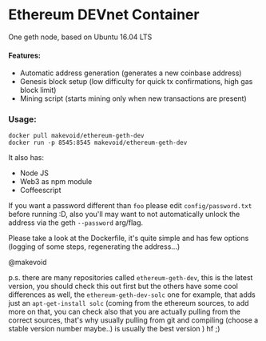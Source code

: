 # Ethereum DEVnet Container

One geth node, based on Ubuntu 16.04 LTS

#### Features:

- Automatic address generation (generates a new coinbase address)
- Genesis block setup (low difficulty for quick tx confirmations, high gas block limit)
- Mining script (starts mining only when new transactions are present)

### Usage:

    docker pull makevoid/ethereum-geth-dev 
    docker run -p 8545:8545 makevoid/ethereum-geth-dev


It also has:

- Node JS
- Web3 as npm module
- Coffeescript

If you want a password different than `foo` please edit `config/password.txt` before running :D, also you'll may want to not automatically unlock the address via the geth `--password` arg/flag.

Please take a look at the Dockerfile, it's quite simple and has few options (logging of some steps, regenerating the address...)



@makevoid


p.s. there are many repositories called `ethereum-geth-dev`, this is the latest version, you should check this out first but the others have some cool differences as well, the `ethereum-geth-dev-solc` one for example, that adds just an `apt-get-install solc` (coming from the ethereum sources, to add more on that, you can check also that you are actually pulling from the correct sources, that's why usually pulling from git and compiling (choose a stable version number maybe..) is usually the best version ) hf ;)
